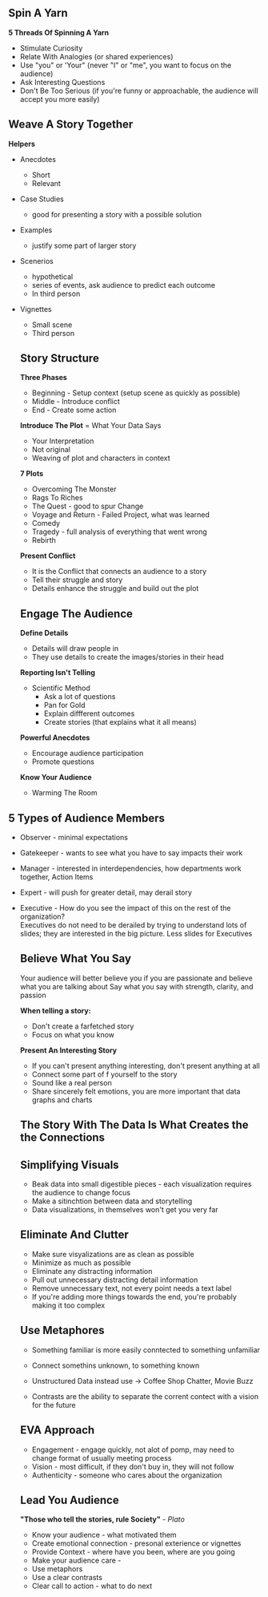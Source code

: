 <h2>Spin A Yarn</h2>

**5 Threads Of Spinning A Yarn**
- Stimulate Curiosity
- Relate With Analogies (or shared experiences)
- Use "you" or 'Your" (never "I" or "me", you want to focus on the audience)
- Ask Interesting Questions
- Don't Be Too Serious (if you're funny or approachable, the audience will accept you more easily)

<h2>Weave A Story Together</h2>

**Helpers**
- Anecdotes
  - Short
  - Relevant
- Case Studies
  - good for presenting a story with a possible solution
- Examples
  - justify some part of larger story
- Scenerios
  - hypothetical
  - series of events, ask audience to predict each outcome
  - In third person
- Vignettes
  - Small scene
  - Third person
  
  <h2>Story Structure</h2>
  
  **Three Phases**
  - Beginning - Setup context (setup scene as quickly as possible)
  - Middle - Introduce conflict
  - End - Create some action
  
  **Introduce The Plot**
  = What Your Data Says
  - Your Interpretation
  - Not original
  - Weaving of plot and characters in context
  
  **7 Plots**
  - Overcoming The Monster
  - Rags To Riches
  - The Quest - good to spur Change
  - Voyage and Return - Failed Project, what was learned
  - Comedy
  - Tragedy - full analysis of everything that went wrong
  - Rebirth
  
  **Present Conflict**
  - It is the Conflict that connects an audience to a story
  - Tell their struggle and story
  - Details enhance the struggle and build out the plot
  
  <h2>Engage The Audience</h2>
  
  **Define Details**
  - Details will draw people in
  - They use details to create the images/stories in their head
  
  **Reporting Isn't Telling**
  - Scientific Method
    - Ask a lot of questions
    - Pan for Gold
    - Explain diffferent outcomes
    - Create stories (that explains what it all means)
  
  **Powerful Anecdotes**
  - Encourage audience participation
  - Promote questions
  
  **Know Your Audience**
  - Warming The Room
  
<h2>5 Types of Audience Members</h2>

- Observer - minimal expectations
- Gatekeeper - wants to see what you have to say impacts their work
- Manager - interested in interdependencies, how departments work together, Action Items
- Expert - will push for greater detail, may derail story
- Executive - How do you see the impact of this on the rest of the organization?  
  Executives do not need to be derailed by trying to understand lots of slides; they are interested in the big picture. Less slides for Executives
  
  <h2>Believe What You Say</h2>
  
  Your audience will better believe you if you are passionate and believe what you are talking about
  Say what you say with strength, clarity, and passion
  
  <b>When telling a story:</b>  
  - Don't create a farfetched story
  - Focus on what you know
  
  <b>Present An Interesting Story</b>
  
  - If you can't present anything interesting, don't present anything at all
  - Connect some part of f yourself to the story
  - Sound like a real person
  - Share sincerely felt emotions, you are more important that data graphs and charts
  
  <h2>The Story With The Data Is What Creates the the Connections</h2>
  
  <h2>Simplifying Visuals</h2>
  
  - Beak data into small digestible pieces - each visualization requires the audience to change focus
  - Make a sitinchtion between data and storytelling
  - Data visualizations, in themselves won't get you very far
  
  <h2>Eliminate And Clutter</h2>
  
  - Make sure visyalizations are as clean as possible
  - Minimize as much as possible
  - Eliminate any distracting information
  - Pull out unnecessary distracting detail information
  - Remove unnecessary text, not every point needs a text label
  - If you're adding more things towards the end, you're probably making it too complex
  
  <h2>Use Metaphores</h2>
  
  - Something familiar is more easily conntected to something unfamiliar
  - Connect somethins unknown, to something known
  - Unstructured Data instead use -> Coffee Shop Chatter, Movie Buzz
  
  - Contrasts are the ability to separate the corrent contect with a vision for the future
  
  <h2>EVA Approach</h2>
  
  - Engagement - engage quickly, not alot of pomp, may need to change format of usually meeting process
  - Vision - most difficult, if they don't buy in, they will not follow
  - Authenticity - someone who cares about the organization
  
  
  <h2>Lead You Audience</h2>
  
  <b>"Those who tell the stories, rule Society"</b> - <em>Plato</em>
  
  - Know your audience - what motivated them
  - Create emotional connection - presonal exterience or vignettes
  - Provide Context - where have you been, where are you going
  - Make your audience care - 
  - Use metaphors
  - Use a clear contrasts
  - Clear call to action - what to do next
  
  
